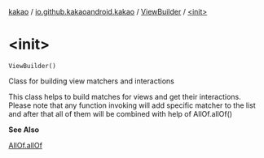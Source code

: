[kakao](../../index.md) / [io.github.kakaoandroid.kakao](../index.md) / [ViewBuilder](index.md) / [&lt;init&gt;](./-init-.md)

# &lt;init&gt;

`ViewBuilder()`

Class for building view matchers and interactions

This class helps to build matches for views and get their interactions.
Please note that any function invoking will add specific matcher to the list
and after that all of them will be combined with help of AllOf.allOf()

**See Also**

[AllOf.allOf](#)


